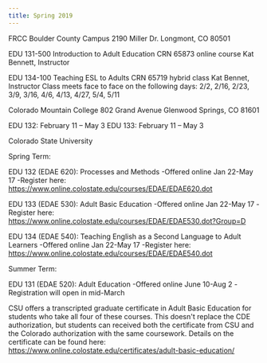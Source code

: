 ```yaml
---
title: Spring 2019
---
```

FRCC Boulder County Campus
2190 Miller Dr.
Longmont, CO 80501
	
EDU 131-500 Introduction to Adult Education
CRN 65873 online course
Kat Bennett, Instructor

EDU 134-100 Teaching ESL to Adults
CRN 65719 hybrid class
Kat Bennet, Instructor
Class meets face to face on the following days: 2/2, 2/16, 2/23, 3/9, 3/16, 4/6, 4/13, 4/27, 5/4, 5/11



Colorado Mountain College 
802 Grand Avenue 
Glenwood Springs, CO 81601 

EDU 132: February 11 – May 3
EDU 133: February 11 – May 3



Colorado State University

Spring Term:

EDU 132 (EDAE 620): Processes and Methods
-Offered online Jan 22-May 17
-Register here: https://www.online.colostate.edu/courses/EDAE/EDAE620.dot

EDU 133 (EDAE 530): Adult Basic Education
-Offered online Jan 22-May 17
-Register here: https://www.online.colostate.edu/courses/EDAE/EDAE530.dot?Group=D

EDU 134 (EDAE 540): Teaching English as a Second Language to Adult Learners
-Offered online Jan 22-May 17
-Register here: https://www.online.colostate.edu/courses/EDAE/EDAE540.dot

Summer Term:

EDU 131 (EDAE 520): Adult Education
-Offered online June 10-Aug 2
-Registration will open in mid-March

CSU offers a transcripted graduate certificate in Adult Basic Education for students who take all four of these courses.  This doesn't replace the CDE authorization, but students can received both the certificate from CSU and the Colorado authorization with the same coursework.  Details on the certificate can be found here: https://www.online.colostate.edu/certificates/adult-basic-education/ 

